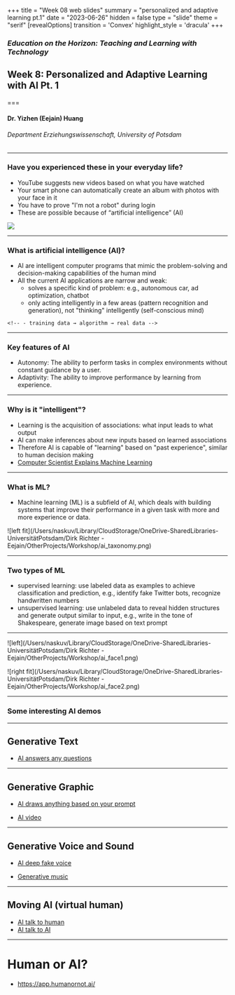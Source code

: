 +++
title = "Week 08 web slides"
summary = "personalized and adaptive learning pt.1"
date = "2023-06-26"
hidden = false
type = "slide"
theme = "serif"
[revealOptions]
transition = 'Convex'
highlight_style = 'dracula'
+++

### *Education on the Horizon: Teaching and Learning with Technology*
## Week 8: Personalized and Adaptive Learning with AI Pt. 1
===
#### Dr. Yizhen (Eejain) Huang
###### Department Erziehungswissenschaft, University of Potsdam

---
###  Have you experienced these in your everyday life?
- YouTube suggests new videos based on what you have watched
- Your smart phone can automatically create an album with photos with your face in it
- You have to prove "I'm not a robot" during login
- These are possible because of “artificial intelligence” (AI)

![](/media/captcha.jpg)

---
###  What is artificial intelligence (AI)?
- AI are intelligent computer programs that mimic the problem-solving and decision-making capabilities of the human mind 
- All the current AI applications are narrow and weak: 
    - solves a specific kind of problem: e.g., autonomous car, ad optimization, chatbot
    - only acting intelligently in a few areas (pattern recognition and generation), not "thinking" intelligently (self-conscious mind)
<!-- - Traditional computer program: Input → Output is predetermined -->
<!-- - AI: Input → Output is conditional -->
    <!-- - training data → algorithm → real data -->

---
###  Key features of AI
- Autonomy: The ability to perform tasks in complex environments without constant guidance by a user.
- Adaptivity: The ability to improve performance by learning from experience.

---
###  Why is it "intelligent"?
- Learning is the acquisition of associations: what input leads to what output 
- AI can make inferences about new inputs based on learned associations
- Therefore AI is capable of "learning" based on "past experience", similar to human decision making
- [Computer Scientist Explains Machine Learning](https://www.youtube.com/watch?v=5q87K1WaoFI)


---
### What is ML?
- Machine learning (ML) is a subfield of AI, which deals with building systems that improve their performance in a given task with more and more experience or data. 

![left fit](/Users/naskuv/Library/CloudStorage/OneDrive-SharedLibraries-UniversitätPotsdam/Dirk Richter - Eejain/OtherProjects/Workshop/ai_taxonomy.png)


---
### Two types of ML
- supervised learning: use labeled data as examples to achieve classification and prediction, e.g., identify fake Twitter bots, recognize handwritten numbers 
- unsupervised learning: use unlabeled data to reveal hidden structures and generate output similar to input, e.g., write in the tone of Shakespeare, generate image based on text prompt  

---
![left](/Users/naskuv/Library/CloudStorage/OneDrive-SharedLibraries-UniversitätPotsdam/Dirk Richter - Eejain/OtherProjects/Workshop/ai_face1.png)

![right fit](/Users/naskuv/Library/CloudStorage/OneDrive-SharedLibraries-UniversitätPotsdam/Dirk Richter - Eejain/OtherProjects/Workshop/ai_face2.png)

---
###  Some interesting AI demos

---
## Generative Text 
<!-- - [AI writes news](https://talktotransformer.com/) -->
- [AI answers any questions](https://chat.openai.com/chat)

<!-- - [AI writes your email](https://app.flowrite.com/write) -->

---
## Generative Graphic
<!-- - [AI draws landscape](http://gaugan.org/gaugan2/) -->
<!-- - [AI draws anything based on your text](https://openai.com/blog/dall-e/) -->
- [AI draws anything based on your prompt](https://www.midjourney.com/showcase/recent/)
<!-- - https://stability.ai/blog/stable-diffusion-v2-release -->
- [AI video](https://imagen.research.google/video/)
<!-- - [Another competitor](https://imagen.research.google/) -->
<!-- - [AI creates art](https://app.wombo.art/) -->
<!-- - [Create anime styled selfies](https://waifu.lofiu.com/) -->
<!-- - [How about oil-painting styled selfies](https://ai-art.tokyo/en/) -->
<!-- - [Generative story](https://ai-adventure.appspot.com/) -->
<!-- - [AI guessing memes](https://twitter.com/ResNeXtGuesser/status/1477391701807300608) -->
<!-- - [more demos](https://www.nvidia.com/en-us/research/ai-demos/) -->

---
## Generative Voice and Sound
<!-- - [Deep fake voice](https://fakeyou.com/) -->
- [AI deep fake voice](https://beta.elevenlabs.io/speech-synthesis)
<!-- - [Another highly realistic voice generator](https://play.ht/blog/introducing-truly-realistic-text-to-speech-with-emotion-and-laughter/) -->
<!-- - [Generative music](https://www.nvidia.com/en-us/research/ai-art-gallery/artists/aiva/) -->
- [Generative music](https://www.riffusion.com/)

---
## Moving AI (virtual human)
- [AI talk to human](https://youtu.be/BpnnD_0IlbE?t=380)
- [AI talk to AI](https://www.youtube.com/watch?v=jz78fSnBG0s)

---
# Human or AI?
- https://app.humanornot.ai/
